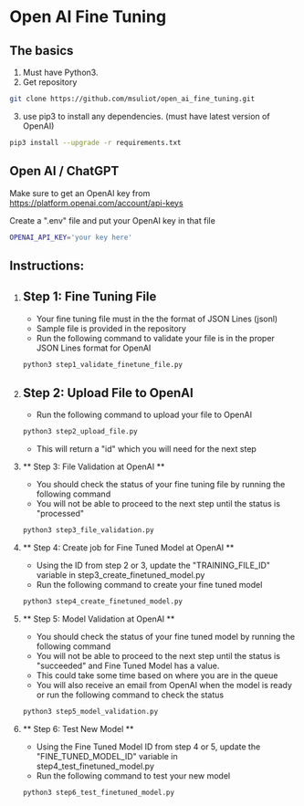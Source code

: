 # Open AI Fine Tuning

## The basics

1. Must have Python3.
2. Get repository
```bash
git clone https://github.com/msuliot/open_ai_fine_tuning.git
```
3. use pip3 to install any dependencies. (must have latest version of OpenAI)
```bash
pip3 install --upgrade -r requirements.txt
```

## Open AI / ChatGPT

Make sure to get an OpenAI key from https://platform.openai.com/account/api-keys

Create a ".env" file and put your OpenAI key in that file
```bash
OPENAI_API_KEY='your key here'
```

## Instructions:

1. ## Step 1: Fine Tuning File 
    - Your fine tuning file must in the the format of JSON Lines (jsonl) 
    - Sample file is provided in the repository
    - Run the following command to validate your file is in the proper JSON Lines format for OpenAI
    ```bash
    python3 step1_validate_finetune_file.py
    ```

2. ## Step 2: Upload File to OpenAI 
    - Run the following command to upload your file to OpenAI
    ```bash
    python3 step2_upload_file.py
    ```
    - This will return a "id" which you will need for the next step

3. ** Step 3: File Validation at OpenAI **
    - You should check the status of your fine tuning file by running the following command
    - You will not be able to proceed to the next step until the status is "processed"
    ```bash
    python3 step3_file_validation.py
    ```

4. ** Step 4: Create job for Fine Tuned Model at OpenAI **
    - Using the ID from step 2 or 3, update the "TRAINING_FILE_ID" variable in step3_create_finetuned_model.py
    - Run the following command to create your fine tuned model
    ```bash
    python3 step4_create_finetuned_model.py
    ```

5. ** Step 5: Model Validation at OpenAI **
    - You should check the status of your fine tuned model by running the following command
    - You will not be able to proceed to the next step until the status is "succeeded" and Fine Tuned Model has a value.
    - This could take some time based on where you are in the queue
    - You will also receive an email from OpenAI when the model is ready or run the following command to check the status
    ```bash
    python3 step5_model_validation.py
    ```

6. ** Step 6: Test New Model  **
    - Using the Fine Tuned Model ID from step 4 or 5, update the "FINE_TUNED_MODEL_ID" variable in step4_test_finetuned_model.py
    - Run the following command to test your new model
    ```bash
    python3 step6_test_finetuned_model.py
    ```